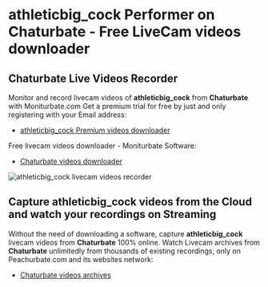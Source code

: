 # athleticbig_cock Performer on Chaturbate - Free LiveCam videos downloader

## Chaturbate Live Videos Recorder

Monitor and record livecam videos of **athleticbig_cock** from **Chaturbate** with Moniturbate.com
Get a premium trial for free by just and only registering with your Email address:
* [athleticbig_cock Premium videos downloader](https://moniturbate.com/request-demo-licence-key.html)

Free livecam videos downloader - Moniturbate Software:
* [Chaturbate videos downloader](https://moniturbate.com/moniturbate-download-software.html)

![athleticbig_cock livecam videos recorder](https://peachurnet.com/templates/moniturbate-software.png)


## Capture athleticbig_cock videos from the Cloud and watch your recordings on Streaming

Without the need of downloading a software, capture **athleticbig_cock** livecam videos from **Chaturbate** 100% online.
Watch Livecam archives from **Chaturbate** unlimitedly from thousands of existing recordings, only on Peachurbate.com and its websites network:
* [Chaturbate videos archives](https://peachurnet.com/)